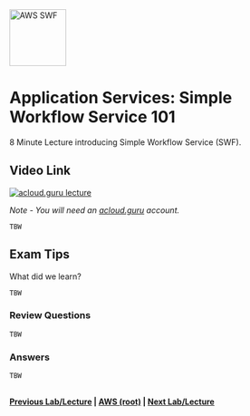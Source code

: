 <img src="https://i.imgur.com/p4Fd1bv.png" height="100" title="AWS SWF" />


Application Services: Simple Workflow Service 101
======

8 Minute Lecture introducing Simple Workflow Service (SWF). 
 
  
## Video Link

[![acloud.guru lecture](https://i.imgur.com/gPIWah5.png)](https://acloud.guru/course/aws-certified-solutions-architect-associate/learn/application-services/swf/watch)

*Note - You will need an [acloud.guru](acloud.guru) account.*


    TBW


     
## Exam Tips

What did we learn?

    TBW

     
### Review Questions

    TBW
    

### Answers

    TBW

 
## 

**[Previous Lab/Lecture](apps-sqs-101.md) | [AWS (root)](../readme.adoc) | [Next Lab/Lecture](aps-swf-101.md)**








